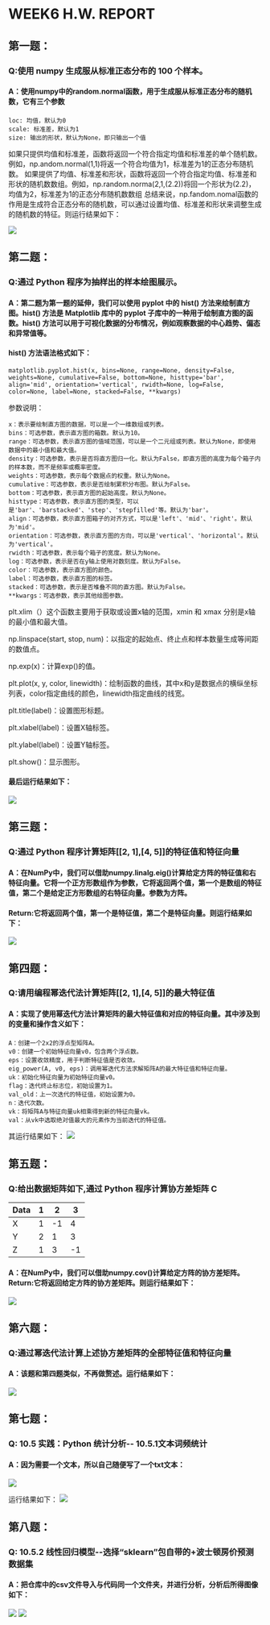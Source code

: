 # WEEK6 H.W. REPORT

## 第一题：

### Q:使用 numpy 生成服从标准正态分布的 100 个样本。

#### A：使用numpy中的random.normal函数，用于生成服从标准正态分布的随机数，它有三个参数

    loc: 均值，默认为0
    scale: 标准差，默认为1
    size: 输出的形状，默认为None，即只输出一个值
  如果只提供均值和标准差，函数将返回一个符合指定均值和标准差的单个随机数。例如，np.andom.normal(1,1)将返一个符合均值为1，标准差为1的正态分布随机数。
  如果提供了均值、标准差和形状，函数将返回一个符合指定均值、标准差和形状的随机数数组。例如，np.random.norma(2,1,(2.2))将回一个形状为(2.2)，均值为2，标准差为1的正态分布随机数数组
  总结来说，np.fandom.nomal函数的作用是生成符合正态分布的随机数，可以通过设置均值、标准差和形状来调整生成的随机数的特征。则运行结果如下：

![](https://github.com/jiyeoniya/2023fall/blob/main/week6/pics/prob1.png "")

## 第二题：

### Q:通过 Python 程序为抽样出的样本绘图展示。

#### A：第二题为第一题的延伸，我们可以使用 pyplot 中的 hist() 方法来绘制直方图。hist() 方法是 Matplotlib 库中的 pyplot 子库中的一种用于绘制直方图的函数。hist() 方法可以用于可视化数据的分布情况，例如观察数据的中心趋势、偏态和异常值等。

#### hist() 方法语法格式如下：

    matplotlib.pyplot.hist(x, bins=None, range=None, density=False, weights=None, cumulative=False, bottom=None, histtype='bar', align='mid', orientation='vertical', rwidth=None, log=False, color=None, label=None, stacked=False, **kwargs)

参数说明：

    x：表示要绘制直方图的数据，可以是一个一维数组或列表。
    bins：可选参数，表示直方图的箱数。默认为10。
    range：可选参数，表示直方图的值域范围，可以是一个二元组或列表。默认为None，即使用数据中的最小值和最大值。
    density：可选参数，表示是否将直方图归一化。默认为False，即直方图的高度为每个箱子内的样本数，而不是频率或概率密度。
    weights：可选参数，表示每个数据点的权重。默认为None。
    cumulative：可选参数，表示是否绘制累积分布图。默认为False。
    bottom：可选参数，表示直方图的起始高度。默认为None。
    histtype：可选参数，表示直方图的类型，可以是'bar'、'barstacked'、'step'、'stepfilled'等。默认为'bar'。
    align：可选参数，表示直方图箱子的对齐方式，可以是'left'、'mid'、'right'。默认为'mid'。
    orientation：可选参数，表示直方图的方向，可以是'vertical'、'horizontal'。默认为'vertical'。
    rwidth：可选参数，表示每个箱子的宽度。默认为None。
    log：可选参数，表示是否在y轴上使用对数刻度。默认为False。
    color：可选参数，表示直方图的颜色。
    label：可选参数，表示直方图的标签。
    stacked：可选参数，表示是否堆叠不同的直方图。默认为False。
    **kwargs：可选参数，表示其他绘图参数。

plt.xlim（）这个函数主要用于获取或设置x轴的范围，xmin 和 xmax 分别是x轴的最小值和最大值。

np.linspace(start, stop, num)：以指定的起始点、终止点和样本数量生成等间距的数值点。

np.exp(x)：计算exp()的值。

plt.plot(x, y, color, linewidth)：绘制函数的曲线，其中x和y是数据点的横纵坐标列表，color指定曲线的颜色，linewidth指定曲线的线宽。

plt.title(label)：设置图形标题。

plt.xlabel(label)：设置X轴标签。

plt.ylabel(label)：设置Y轴标签。

plt.show()：显示图形。

#### 最后运行结果如下：
![](https://github.com/jiyeoniya/2023fall/blob/main/week6/pics/prob2.png "")

## 第三题：

### Q:通过 Python 程序计算矩阵[[2, 1],[4, 5]]的特征值和特征向量

#### A：在NumPy中，我们可以借助numpy.linalg.eig()计算给定方阵的特征值和右特征向量。它将一个正方形数组作为参数，它将返回两个值，第一个是数组的特征值，第二个是给定正方形数组的右特征向量。参数为方阵。

#### Return:它将返回两个值，第一个是特征值，第二个是特征向量。则运行结果如下：

![](https://github.com/jiyeoniya/2023fall/blob/main/week6/pics/prob3.png "")

## 第四题：

### Q:请用编程幂迭代法计算矩阵[[2, 1],[4, 5]]的最大特征值

#### A：实现了使用幂迭代方法计算矩阵的最大特征值和对应的特征向量。其中涉及到的变量和操作含义如下：

    A：创建一个2x2的浮点型矩阵A。
    v0：创建一个初始特征向量v0，包含两个浮点数。
    eps：设置收敛精度，用于判断特征值是否收敛。
    eig_power(A, v0, eps)：调用幂迭代方法求解矩阵A的最大特征值和特征向量。
    uk：初始化特征向量为初始特征向量v0。
    flag：迭代终止标志位，初始设置为1。
    val_old：上一次迭代的特征值，初始设置为0。
    n：迭代次数。
    vk：将矩阵A与特征向量uk相乘得到新的特征向量vk。
    val：从vk中选取绝对值最大的元素作为当前迭代的特征值。

其运行结果如下：
![](https://github.com/jiyeoniya/2023fall/blob/main/week6/pics/prob4.png "")


## 第五题：

### Q:给出数据矩阵如下,通过 Python 程序计算协方差矩阵 C

Data    | 1 | 2 | 3
-------- | ----- | ----- | -----
X  | 1 | -1 | 4
Y  | 2 | 1 | 3
Z  | 1 | 3 | -1


#### A：在NumPy中，我们可以借助numpy.cov()计算给定方阵的协方差矩阵。Return:它将返回给定方阵的协方差矩阵。则运行结果如下：

![](https://github.com/jiyeoniya/2023fall/blob/main/week6/pics/prob5.png "")

## 第六题：

### Q:通过幂迭代法计算上述协方差矩阵的全部特征值和特征向量

#### A：该题和第四题类似，不再做赘述。运行结果如下：

![](https://github.com/jiyeoniya/2023fall/blob/main/week6/pics/prob6.png "")

## 第七题：

### Q: 10.5 实践：Python 统计分析-- 10.5.1文本词频统计

#### A：因为需要一个文本，所以自己随便写了一个txt文本：
![](https://github.com/jiyeoniya/2023fall/blob/main/week6/pics/prob7b.png "")

运行结果如下：
![](https://github.com/jiyeoniya/2023fall/blob/main/week6/pics/prob7.png "")

## 第八题：

### Q: 10.5.2 线性回归模型--选择“sklearn”包自带的+波士顿房价预测数据集

#### A：把仓库中的csv文件导入与代码同一个文件夹，并进行分析，分析后所得图像如下：
![](https://github.com/jiyeoniya/2023fall/blob/main/week6/pics/boston1.png "")
![](https://github.com/jiyeoniya/2023fall/blob/main/week6/pics/boston2.png "")


